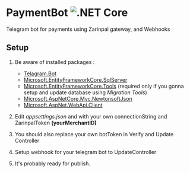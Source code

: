 # PaymentBot ![.NET Core](https://github.com/immmdreza/PaymentBot/workflows/.NET%20Core/badge.svg)
Telegram bot for payments using Zarinpal gateway, and Webhooks

## Setup
1. Be aware of installed packages :
   * [Telagram.Bot](https://github.com/TelegramBots/telegram.bot)
   * [Microsoft.EntityFrameworkCore.SqlServer](https://docs.microsoft.com/en-gb/ef/core/)
   * [Microsoft.EntityFrameworkCore.Tools](https://docs.microsoft.com/en-gb/ef/core/) (required only if you gonna setup and update database using *Migration Tools*)
   * [Microsoft.AspNetCore.Mvc.NewtonsoftJson](https://www.asp.net/web-api)
   * [Microsoft.AspNet.WebApi.Client](https://www.asp.net/web-api)
   
2. Edit *appsettings.json* and with your own connectionString and ZarinpalToken **(yourMerchantID)**

3. You should also replace your own botToken in Verify and Update Controller

4. Setup webhook for your telegram bot to UpdateController

5. It's probably ready for publish.

